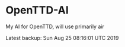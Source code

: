 # OpenTTD-AI
My AI for OpenTTD, will use primarily air

Latest backup: Sun Aug 25 08:16:01 UTC 2019
